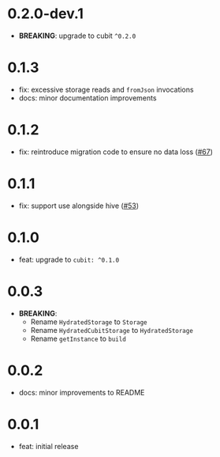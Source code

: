 # 0.2.0-dev.1

- **BREAKING**: upgrade to cubit `^0.2.0`

# 0.1.3

- fix: excessive storage reads and `fromJson` invocations
- docs: minor documentation improvements

# 0.1.2

- fix: reintroduce migration code to ensure no data loss ([#67](https://github.com/felangel/hydrated_bloc/issues/67))

# 0.1.1

- fix: support use alongside hive ([#53](https://github.com/felangel/cubit/pull/53))

# 0.1.0

- feat: upgrade to `cubit: ^0.1.0`

# 0.0.3

- **BREAKING**:
  - Rename `HydratedStorage` to `Storage`
  - Rename `HydratedCubitStorage` to `HydratedStorage`
  - Rename `getInstance` to `build`

# 0.0.2

- docs: minor improvements to README

# 0.0.1

- feat: initial release
